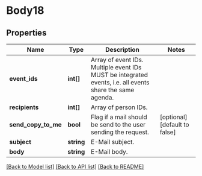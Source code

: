 # Body18

## Properties
Name | Type | Description | Notes
------------ | ------------- | ------------- | -------------
**event_ids** | **int[]** | Array of event IDs. Multiple event IDs MUST be integrated events, i.e. all events share the same agenda. | 
**recipients** | **int[]** | Array of person IDs. | 
**send_copy_to_me** | **bool** | Flag if a mail should be send to the user sending the request. | [optional] [default to false]
**subject** | **string** | E-Mail subject. | 
**body** | **string** | E-Mail body. | 

[[Back to Model list]](../../README.md#documentation-for-models) [[Back to API list]](../../README.md#documentation-for-api-endpoints) [[Back to README]](../../README.md)


